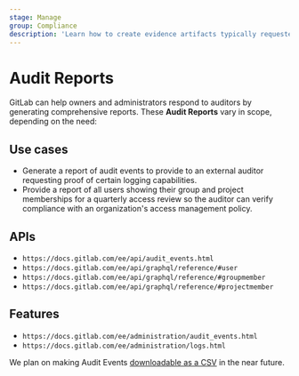 ```yaml
---
stage: Manage
group: Compliance
description: 'Learn how to create evidence artifacts typically requested by a 3rd party auditor.'
---
```


# Audit Reports

GitLab can help owners and administrators respond to auditors by generating
comprehensive reports. These **Audit Reports** vary in scope, depending on the
need:

## Use cases

- Generate a report of audit events to provide to an external auditor requesting proof of certain logging capabilities.
- Provide a report of all users showing their group and project memberships for a quarterly access review so the auditor can verify compliance with an organization's access management policy.

## APIs

- `https://docs.gitlab.com/ee/api/audit_events.html`
- `https://docs.gitlab.com/ee/api/graphql/reference/#user`
- `https://docs.gitlab.com/ee/api/graphql/reference/#groupmember`
- `https://docs.gitlab.com/ee/api/graphql/reference/#projectmember`

## Features

- `https://docs.gitlab.com/ee/administration/audit_events.html`
- `https://docs.gitlab.com/ee/administration/logs.html`

We plan on making Audit Events [downloadable as a CSV](https://gitlab.com/gitlab-org/gitlab/-/issues/1449)
in the near future.
